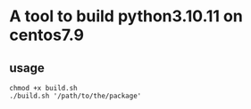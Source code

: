 # A tool to build python3.10.11 on centos7.9

## usage

```shell
chmod +x build.sh
./build.sh '/path/to/the/package'
```

